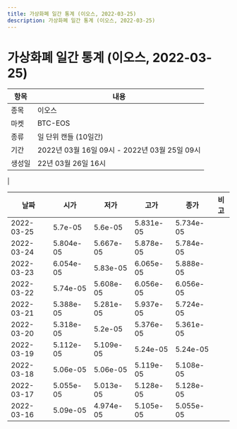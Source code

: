 ```yaml
---
title: 가상화폐 일간 통계 (이오스, 2022-03-25)
description: 가상화폐 일간 통계 (이오스, 2022-03-25)
---
```


가상화폐 일간 통계 (이오스, 2022-03-25)
===

|항목|내용|
|--|--|
|종목|이오스|
|마켓|BTC-EOS|
|종류|일 단위 캔들 (10일간)|
|기간|2022년 03월 16일 09시 - 2022년 03월 25일 09시|
|생성일|22년 03월 26일 16시|
|

|날짜|시가|저가|고가|종가|비고|
|--|--|--|--|--|--|
|2022-03-25|5.7e-05|5.6e-05|5.831e-05|5.734e-05|    |
|2022-03-24|5.804e-05|5.667e-05|5.878e-05|5.784e-05|    |
|2022-03-23|6.054e-05|5.83e-05|6.065e-05|5.888e-05|    |
|2022-03-22|5.74e-05|5.608e-05|6.056e-05|6.056e-05|    |
|2022-03-21|5.388e-05|5.281e-05|5.937e-05|5.724e-05|    |
|2022-03-20|5.318e-05|5.2e-05|5.376e-05|5.361e-05|    |
|2022-03-19|5.112e-05|5.109e-05|5.24e-05|5.24e-05|    |
|2022-03-18|5.06e-05|5.06e-05|5.119e-05|5.108e-05|    |
|2022-03-17|5.055e-05|5.013e-05|5.128e-05|5.128e-05|    |
|2022-03-16|5.09e-05|4.974e-05|5.105e-05|5.055e-05|    |
